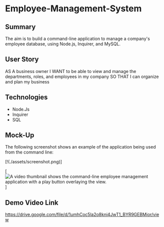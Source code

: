 
  # Employee-Management-System

## Summary

The aim is to build a command-line application to manage a company's employee database, using Node.js, Inquirer, and MySQL.


## User Story


AS A business owner
I WANT to be able to view and manage the departments, roles, and employees in my company
SO THAT I can organize and plan my business

## Technologies
* Node.Js
* Inquirer
* SQL

## Mock-Up

The following screenshot shows an example of the application being used from the command line:

[!(./assets/screenshot.png)]

[![A video thumbnail shows the command-line employee management application with a play button overlaying the view.](./Assets/12-sql-homework-video-thumbnail.png)]

## Demo Video Link
https://drive.google.com/file/d/1umhCoc5la2o8kni4JwT1_BYR9GEBMior/view

